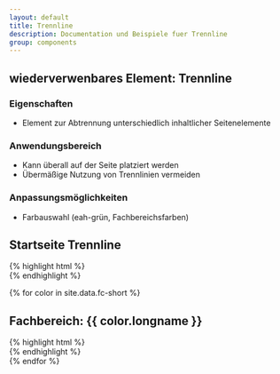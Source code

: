 ```yaml
---
layout: default
title: Trennline
description: Documentation und Beispiele fuer Trennline
group: components
---
```


## wiederverwenbares Element: Trennline
### Eigenschaften
* Element zur Abtrennung unterschiedlich inhaltlicher Seitenelemente

### Anwendungsbereich
* Kann überall auf der Seite platziert werden
* Übermäßige Nutzung von Trennlinien vermeiden

### Anpassungsmöglichkeiten
* Farbauswahl (eah-grün, Fachbereichsfarben)

<!-- trennline -->
<section>
  <h2>Startseite Trennline</h2>
  <section class="element-wrapper line-default">
    <div class="container">
      <div class="row">
        <div class="line-wrapper">
        </div>
      </div>
    </div>
  </section>
  {% highlight html %}
  <section class="element-wrapper line-default">
    <div class="container">
      <div class="row">
        <div class="line-wrapper">
        </div>
      </div>
    </div>
  </section>
  {% endhighlight %}
</section>

<!-- Fachbereiche -->
 {% for color in site.data.fc-short %}
<section>
  <h2>Fachbereich: {{ color.longname }}</h2>
  <section class="element-wrapper line-fc-{{ color.shortname }}">
    <div class="container">
      <div class="row">
        <div class="line-wrapper">
        </div>
      </div>
    </div>
  </section>
  {% highlight html %}
  <section class="element-wrapper line-fc-{{ color.shortname }}">
    <div class="container">
      <div class="row">
        <div class="line-wrapper">
        </div>
      </div>
    </div>
  </section>
  {% endhighlight %}
</section>
 {% endfor %}

